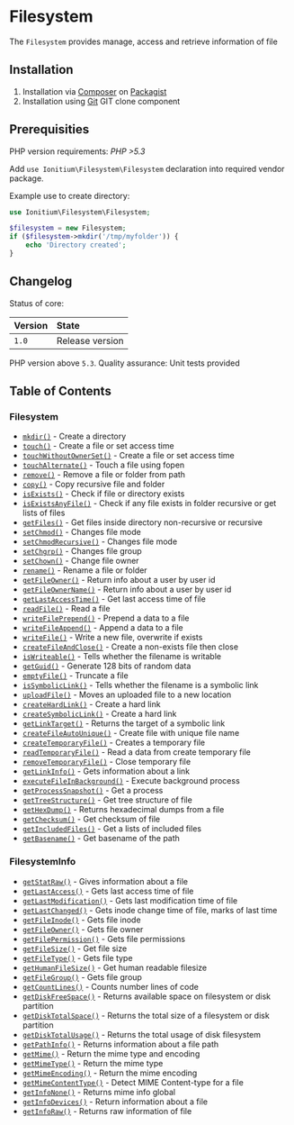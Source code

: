 # Filesystem

The `Filesystem` provides manage, access and retrieve information of file

## Installation

1. Installation via [Composer](http://www.composer.org) on [Packagist](http://www.packagist.com)
2. Installation using [Git](http://www.github.com) GIT clone component


## Prerequisities

PHP version requirements: _PHP >5.3_

Add `use Ionitium\Filesystem\Filesystem` declaration into required vendor package.

Example use to create directory:

```php
use Ionitium\Filesystem\Filesystem;

$filesystem = new Filesystem;
if ($filesystem->mkdir('/tmp/myfolder')) {
    echo 'Directory created';
}
```


## Changelog

Status of core:

| Version       | State                |
| ------------- |:-------------------- |
| `1.0`         | Release version      |

PHP version above `5.3`.
Quality assurance: Unit tests provided

## Table of Contents

### Filesystem

* [`mkdir()`](mkdir.md) - Create a directory
* [`touch()`](touch.md) - Create a file or set access time
* [`touchWithoutOwnerSet()`](touchWithoutOwnerSet.md) - Create a file or set access time
* [`touchAlternate()`](touchAlternate.md) - Touch a file using fopen
* [`remove()`](remove.md) - Remove a file or folder from path
* [`copy()`](copy.md) - Copy recursive file and folder
* [`isExists()`](isexists.md) - Check if file or directory exists
* [`isExistsAnyFile()`](isexistsanyfile.md) - Check if any file exists in folder recursive or get lists of files
* [`getFiles()`](getfiles.md) - Get files inside directory non-recursive or recursive
* [`setChmod()`](setchmod.md) - Changes file mode
* [`setChmodRecursive()`](setchmodrecursive.md) - Changes file mode
* [`setChgrp()`](setchgrp.md) - Changes file group
* [`setChown()`](setchown.md) - Change file owner
* [`rename()`](rename.md) - Rename a file or folder
* [`getFileOwner()`](getfileowner.md) - Return info about a user by user id
* [`getFileOwnerName()`](getfileownername.md) - Return info about a user by user id
* [`getLastAccessTime()`](getlastaccesstime.md) - Get last access time of file
* [`readFile()`](readfile.md) - Read a file
* [`writeFilePrepend()`](writefileprepend.md) - Prepend a data to a file
* [`writeFileAppend()`](writefileappend.md) - Append a data to a file
* [`writeFile()`](writefile.md) - Write a new file, overwrite if exists
* [`createFileAndClose()`](createfileandclose.md) - Create a non-exists file then close
* [`isWriteable()`](iswriteable.md) - Tells whether the filename is writable
* [`getGuid()`](getguid.md) - Generate 128 bits of random data
* [`emptyFile()`](emptyfile.md) - Truncate a file
* [`isSymbolicLink()`](issymboliclink.md) - Tells whether the filename is a symbolic link
* [`uploadFile()`](uploadfile.md) - Moves an uploaded file to a new location
* [`createHardLink()`](createhardlink.md) - Create a hard link
* [`createSymbolicLink()`](createsymboliclink.md) - Create a hard link
* [`getLinkTarget()`](getlinktarget.md) - Returns the target of a symbolic link
* [`createFileAutoUnique()`](createfileautounique.md) - Create file with unique file name
* [`createTemporaryFile()`](createtemporaryfile.md) - Creates a temporary file
* [`readTemporaryFile()`](readtemporaryfile.md) - Read a data from create temporary file
* [`removeTemporaryFile()`](removetemporaryfile.md) - Close temporary file
* [`getLinkInfo()`](getlinkinfo.md) - Gets information about a link
* [`executeFileInBackground()`](executefileinbackground.md) - Execute background process
* [`getProcessSnapshot()`](getprocesssnapshot.md) - Get a process
* [`getTreeStructure()`](gettreestructure.md) - Get tree structure of file
* [`getHexDump()`](gethexdump.md) - Returns hexadecimal dumps from a file
* [`getChecksum()`](getchecksum.md) - Get checksum of file
* [`getIncludedFiles()`](getincludedfiles.md) - Get a lists of included files
* [`getBasename()`](getbasename.md) - Get basename of the path

### FilesystemInfo

* [`getStatRaw()`](getstatraw.md) - Gives information about a file
* [`getLastAccess()`](getlastaccess.md) - Gets last access time of file
* [`getLastModification()`](getlastmodification.md) - Gets last modification time of file
* [`getLastChanged()`](getlastchanged.md) - Gets inode change time of file, marks of last time
* [`getFileInode()`](getfileinode.md) - Gets file inode
* [`getFileOwner()`](getfileowner2.md) - Gets file owner
* [`getFilePermission()`](getfilepermission.md) - Gets file permissions
* [`getFileSize()`](getfilesize.md) - Get file size
* [`getFileType()`](getfiletype.md) - Gets file type
* [`getHumanFileSize()`](gethumanfilesize.md) - Get human readable filesize
* [`getFileGroup()`](getfilegroup.md) - Gets file group
* [`getCountLines()`](getcountlines.md) - Counts number lines of code
* [`getDiskFreeSpace()`](getdiskfreespace.md) - Returns available space on filesystem or disk partition
* [`getDiskTotalSpace()`](getdisktotalspace.md) - Returns the total size of a filesystem or disk partition
* [`getDiskTotalUsage()`](getdisktotalusage.md) - Returns the total usage of disk filesystem
* [`getPathInfo()`](getpathinfo.md) - Returns information about a file path
* [`getMime()`](getmime.md) - Return the mime type and encoding
* [`getMimeType()`](getmimetype.md) - Return the mime type
* [`getMimeEncoding()`](getmimeencoding.md) - Return the mime encoding
* [`getMimeContentType()`](getmimecontenttype.md) - Detect MIME Content-type for a file
* [`getInfoNone()`](getinfonone.md) - Returns mime info global
* [`getInfoDevices()`](getinfodevices.md) - Return information about a file
* [`getInfoRaw()`](getinforaw.md) - Returns raw information of file